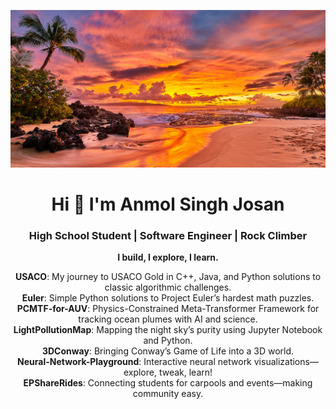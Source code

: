 <p align="center">
  <img src="./resurrection-secret-beach-sunset.jpg"/>
</p>

<h1 align="center">Hi 👋 I'm Anmol Singh Josan</h1>
<h3 align="center">High School Student | Software Engineer | Rock Climber</h3>

<p align="center"><b>I build, I explore, I learn.</b></p>

<p align="center"><b>USACO</b>: My journey to USACO Gold in C++, Java, and Python solutions to classic algorithmic challenges.</br><b>Euler</b>: Simple Python solutions to Project Euler’s hardest math puzzles.</br><b>PCMTF-for-AUV</b>: Physics-Constrained Meta-Transformer Framework for tracking ocean plumes with AI and science.</br><b>LightPollutionMap</b>: Mapping the night sky’s purity using Jupyter Notebook and Python.</br><b>3DConway</b>: Bringing Conway’s Game of Life into a 3D world.</br><b>Neural-Network-Playground</b>: Interactive neural network visualizations—explore, tweak, learn!</br><b>EPShareRides</b>: Connecting students for carpools and events—making community easy.</br>
</p>
